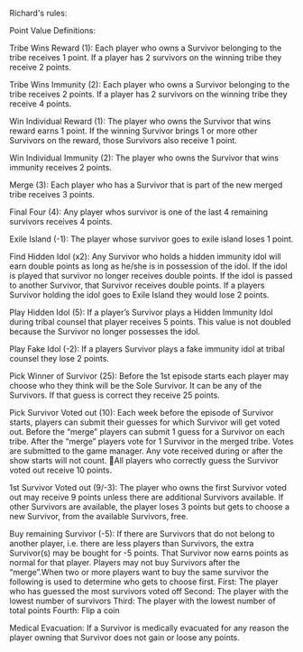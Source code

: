 Richard's rules:

Point Value Definitions:

Tribe Wins Reward (1): Each player who owns a Survivor belonging to the tribe receives 1 point. If a player has 2 survivors on the winning tribe they receive 2 points.

Tribe Wins Immunity (2): Each player who owns a Survivor belonging to the tribe receives 2 points. If a player has 2 survivors on the winning tribe they receive 4 points.

Win Individual Reward (1): The player who owns the Survivor that wins reward earns 1 point. If the winning Survivor brings 1 or more other Survivors on the reward, those Survivors also receive 1 point.

Win Individual Immunity (2): The player who owns the Survivor that wins immunity receives 2 points.

Merge (3): Each player who has a Survivor that is part of the new merged tribe receives 3 points.

Final Four (4): Any player whos survivor is one of the last 4 remaining survivors receives 4 points.

Exile Island (-1): The player whose survivor goes to exile island loses 1 point.

Find Hidden Idol (x2): Any Survivor who holds a hidden immunity idol will earn double points as long as he/she is in possession of the idol. If the idol is played that survivor no longer receives double points. If the idol is passed to another Survivor, that Survivor receives double points. If a players Survivor holding the idol goes to Exile Island they would lose 2 points.

Play Hidden Idol (5): If a player’s Survivor plays a Hidden Immunity Idol during tribal counsel that player receives 5 points. This value is not doubled because the Survivor no longer possesses the idol.

Play Fake Idol (-2): If a players Survivor plays a fake immunity idol at tribal counsel they lose 2 points.

Pick Winner of Survivor (25): Before the 1st episode starts each player may choose who they think will be the Sole Survivor. It can be any of the Survivors. If that guess is correct they receive 25 points.

Pick Survivor Voted out (10): Each week before the episode of Survivor starts, players can submit their guesses for which Survivor will get voted out. Before the “merge” players can submit 1 guess for a Survivor on each tribe. After the “merge” players vote for 1 Survivor in the merged tribe. Votes are submitted to the game manager. Any vote received during or after the show starts will not count. All players who correctly guess the Survivor voted out receive 10 points.

1st Survivor Voted out (9/-3): The player who owns the first Survivor voted out may receive 9 points unless there are additional Survivors available. If other Survivors are available, the player loses 3 points but gets to choose a new Survivor, from the available Survivors, free.

Buy remaining Survivor (-5): If there are Survivors that do not belong to another player, i.e. there are less players than Survivors, the extra Survivor(s) may be bought for -5 points. That Survivor now earns points as normal for that player. Players may not buy Survivors after the “merge”.When two or more players want to buy the same survivor the following is used to determine who gets to choose first.
First: The player who has guessed the most survivors voted off
Second: The player with the lowest number of survivors
Third: The player with the lowest number of total points
Fourth: Flip a coin

Medical Evacuation: If a Survivor is medically evacuated for any reason the player owning that Survivor does not gain or loose any points.